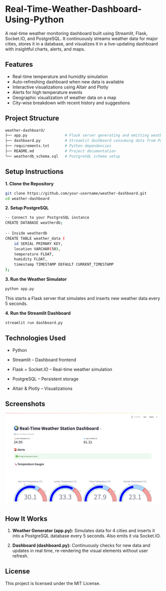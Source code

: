 # Real-Time-Weather-Dashboard-Using-Python
A real-time weather monitoring dashboard built using Streamlit, Flask, Socket.IO, and PostgreSQL. It continuously streams weather data for major cities, stores it in a database, and visualizes it in a live-updating dashboard with insightful charts, alerts, and maps.

## Features
- Real-time temperature and humidity simulation
- Auto-refreshing dashboard when new data is available
- Interactive visualizations using Altair and Plotly
- Alerts for high temperature events
- Geographic visualization of weather data on a map
- City-wise breakdown with recent history and suggestions

## Project Structure
```bash
weather-dashboard/
├── app.py                 # Flask server generating and emitting weather data
├── dashboard.py           # Streamlit dashboard consuming data from PostgreSQL
├── requirements.txt       # Python dependencies
├── README.md              # Project documentation
└── weatherdb_schema.sql   # PostgreSQL schema setup
```

## Setup Instructions
**1. Clone the Repository**
```bash
git clone https://github.com/your-username/weather-dashboard.git
cd weather-dashboard
```
**2. Setup PostgreSQL**
```bash
-- Connect to your PostgreSQL instance
CREATE DATABASE weatherdb;

-- Inside weatherdb
CREATE TABLE weather_data (
    id SERIAL PRIMARY KEY,
    location VARCHAR(50),
    temperature FLOAT,
    humidity FLOAT,
    timestamp TIMESTAMP DEFAULT CURRENT_TIMESTAMP
);
```

**3. Run the Weather Simulator**
```bash
python app.py
```
This starts a Flask server that simulates and inserts new weather data every 5 seconds.

**4. Run the Streamlit Dashboard**
```bash
streamlit run dashboard.py
```

## Technologies Used
* Python

* Streamlit – Dashboard frontend

* Flask + Socket.IO – Real-time weather simulation

* PostgreSQL – Persistent storage

* Altair & Plotly – Visualizations

## Screenshots
![Output](https://github.com/antrovibin/Real-Time-Weather-Dashboard-Using-Python/blob/main/Output.png)


## How It Works
1. **Weather Generator (app.py):** Simulates data for 4 cities and inserts it into a PostgreSQL database every 5 seconds. Also emits it via Socket.IO.

2. **Dashboard (dashboard.py):** Continuously checks for new data and updates in real time, re-rendering the visual elements without user refresh.

## License
This project is licensed under the MIT License.
